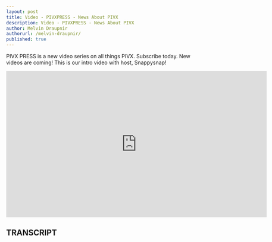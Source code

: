 ```yaml
---
layout: post
title: Video - PIVXPRESS - News About PIVX
description: Video - PIVXPRESS - News About PIVX
author: Melvin Draupnir
authorurl: /melvin-draupnir/
published: true
---
```


<p>PIVX PRESS is a new video series on all things PIVX. Subscribe today. New videos are coming! This is our intro video with host, Snappysnap!</p>

<center><iframe width="700" height="394" src="https://www.youtube.com/embed/i8SMLCJcOa8" frameborder="0" allowfullscreen></iframe></center>

<h2>TRANSCRIPT</h2>
